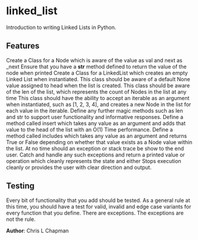 # linked_list

Introduction to writing Linked Lists in Python.

## Features
Create a Class for a Node which is aware of the value as val and next as _next
Ensure that you have a __str__ method defined to return the value of the node when printed
Create a Class for a LinkedList which creates an empty Linked List when instantiated.
This class should be aware of a default None value assigned to head when the list is created.
This class should be aware of the len of the list, which represents the count of Nodes in the list at any time
This class should have the ability to accept an iterable as an argument when instantiated, such as [1, 2, 3, 4], and creates a new Node in the list for each value in the iterable.
Define any further magic methods such as len and str to support user functionality and informative responses.
Define a method called insert which takes any value as an argument and adds that value to the head of the list with an O(1) Time performance.
Define a method called includes which takes any value as an argument and returns True or False depending on whether that value exists as a Node value within the list.
At no time should an exception or stack trace be show to the end user. Catch and handle any such exceptions and return a printed value or operation which cleanly represents the state and either Stops execution cleanly or provides the user with clear direction and output.

## Testing
Every bit of functionality that you add should be tested.
As a general rule at this time, you should have a test for valid, invalid and edge case variants for every function that you define. There are exceptions. The exceptions are not the rule.


**Author**: Chris L Chapman
